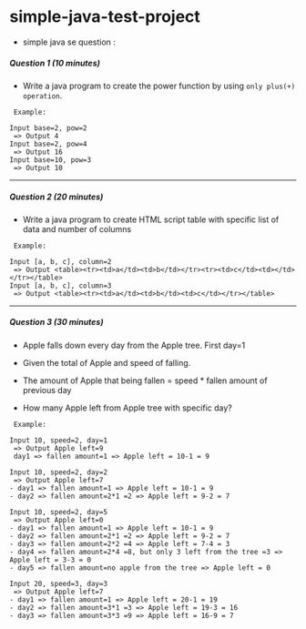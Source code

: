 # simple-java-test-project

- simple java se question : 

##### Question 1 (10 minutes)
- Write a java program to create the power function by using ``only plus(+) operation``.

```
 Example:

Input base=2, pow=2 
 => Output 4
Input base=2, pow=4 
 => Output 16
Input base=10, pow=3 
 => Output 10
```
___

##### Question 2 (20 minutes)
- Write a java program to create HTML script table with specific list of data and number of columns

```
 Example:

Input [a, b, c], column=2 
 => Output <table><tr><td>a</td><td>b</td></tr><tr><td>c</td><td></td></tr></table>
Input [a, b, c], column=3
 => Output <table><tr><td>a</td><td>b</td><td>c</td></tr></table>
```
___

##### Question 3 (30 minutes)
- Apple falls down every day from the Apple tree. First day=1
- Given the total of Apple and speed of falling. 
- The amount of Apple that being fallen = speed * fallen amount of previous day
 
- How many Apple left from Apple tree with specific day?

```
 Example:

Input 10, speed=2, day=1 
 => Output Apple left=9
 day1 => fallen amount=1 => Apple left = 10-1 = 9

Input 10, speed=2, day=2 
 => Output Apple left=7
- day1 => fallen amount=1 => Apple left = 10-1 = 9
- day2 => fallen amount=2*1 =2 => Apple left = 9-2 = 7

Input 10, speed=2, day=5 
 => Output Apple left=0
- day1 => fallen amount=1 => Apple left = 10-1 = 9
- day2 => fallen amount=2*1 =2 => Apple left = 9-2 = 7
- day3 => fallen amount=2*2 =4 => Apple left = 7-4 = 3
- day4 => fallen amount=2*4 =8, but only 3 left from the tree =3 => Apple left = 3-3 = 0
- day5 => fallen amount=no apple from the tree => Apple left = 0

Input 20, speed=3, day=3 
 => Output Apple left=7
- day1 => fallen amount=1 => Apple left = 20-1 = 19
- day2 => fallen amount=3*1 =3 => Apple left = 19-3 = 16
- day3 => fallen amount=3*3 =9 => Apple left = 16-9 = 7
```

